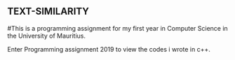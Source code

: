 ## TEXT-SIMILARITY
#This is a programming assignment for my first year in Computer Science in the University of Mauritius.

Enter Programming assignment 2019 to view the codes i wrote in c++.
